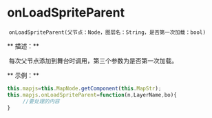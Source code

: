 # onLoadSpriteParent

 `onLoadSpriteParent(父节点：Node，图层名：String，是否第一次加载：bool)`



** 描述：**

 每次父节点添加到舞台时调用，第三个参数为是否第一次加载。



** 示例：**

```javascript
this.mapjs=this.MapNode.getComponent(this.MapStr);
this.mapjs.onLoadSpriteParent=function(n,LayerName,bo){
     //要处理的内容
}
```

